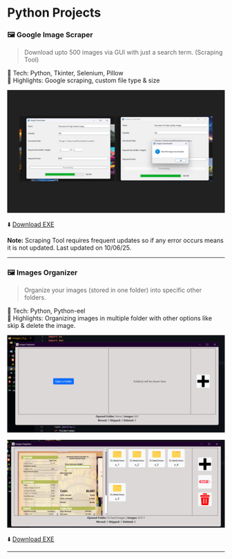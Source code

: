 # Python Projects

### 🖼️ Google Image Scraper  
> Download upto 500 images via GUI with just a search term. (Scraping Tool)

📌 Tech: Python, Tkinter, Selenium, Pillow  
🧠 Highlights: Google scraping, custom file type & size

![image scraper screenshot](./images/PROJ_1_1.png)

⬇️ [Download EXE](./exe_files/Images%20Downloader.exe)  

**Note:** Scraping Tool requires frequent updates so if any error occurs means it is not updated. Last updated on 10/06/25.

---

### 🖼️ Images Organizer  
> Organize your images (stored in one folder) into specific other folders.

📌 Tech: Python, Python-eel  
🧠 Highlights: Organizing images in multiple folder with other options like skip & delete the image.

![image organizer screenshot 1](./images/PROJ_2_1.png)

![image organizer screenshot 2](./images/PROJ_2_2.png)

⬇️ [Download EXE](./exe_files/Images%20Organizer.exe) 

---
